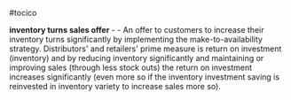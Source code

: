 #tocico

<b>inventory turns sales offer</b> -  - An offer to customers to increase their inventory turns significantly by implementing the make-to-availability strategy.  Distributors' and retailers' prime measure is return on investment (inventory) and by reducing inventory significantly and maintaining or improving sales (through less stock outs) the return on investment increases significantly (even more so if the inventory investment saving is reinvested in inventory variety to increase sales more so).  


